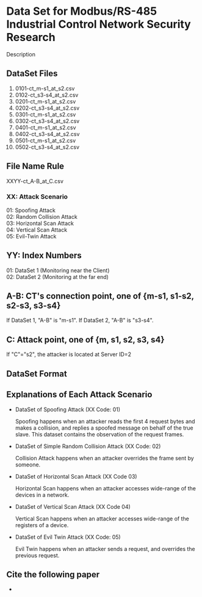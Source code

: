 # Data Set for Modbus/RS-485 Industrial Control Network Security Research

Description 

## DataSet Files
 1. 0101-ct_m-s1_at_s2.csv
 2. 0102-ct_s3-s4_at_s2.csv
 3. 0201-ct_m-s1_at_s2.csv
 4. 0202-ct_s3-s4_at_s2.csv
 5. 0301-ct_m-s1_at_s2.csv
 6. 0302-ct_s3-s4_at_s2.csv
 7. 0401-ct_m-s1_at_s2.csv
 8. 0402-ct_s3-s4_at_s2.csv
 9. 0501-ct_m-s1_at_s2.csv
 10. 0502-ct_s3-s4_at_s2.csv

## File Name Rule
 XXYY-ct_A-B_at_C.csv

 ### XX: Attack Scenario
  01: Spoofing Attack  
  02: Random Collision Attack  
  03: Horizontal Scan Attack  
  04: Vertical Scan Attack  
  05: Evil-Twin Attack  
  
 ## YY: Index Numbers
  01: DataSet 1  (Monitoring near the Client)  
  02: DataSet 2  (Monitoring at the far end)  
  
 ## A-B: CT's connection point, one of {m-s1, s1-s2, s2-s3, s3-s4}
  If DataSet 1, "A-B" is "m-s1".
  If DataSet 2, "A-B" is "s3-s4".
  
 ## C: Attack point, one of {m, s1, s2, s3, s4}
  If "C"="s2", the attacker is located at Server ID=2

## DataSet Format



## Explanations of Each Attack Scenario


* DataSet of Spoofing Attack (XX Code: 01)

  Spoofing happens when an attacker reads the first 4 request bytes and makes a collision, and replies a spoofed message on behalf of the true slave.  This dataset contains the observation of the request frames.

* DataSet of Simple Random Collision Attack (XX Code: 02)

  Collision Attack happens when an attacker overrides the frame sent by someone.

* DataSet of Horizontal Scan Attack (XX Code 03)

  Horizontal Scan happens when an attacker accesses wide-range of the devices in a network. 

* DataSet of Vertical Scan Attack (XX Code 04)

  Vertical Scan happens when an attacker accesses wide-range of the registers of a device.

* DataSet of Evil Twin Attack (XX Code: 05)

  Evil Twin happens when an attacker sends a request, and overrides the previous request.

## Cite the following paper

*
